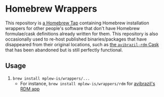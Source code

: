 # Homebrew Wrappers #

This repository is [a Homebrew Tap](https://docs.brew.sh/Taps) containing Homebrew installation wrappers for other people's software that don't have Homebrew formulae/cask definitions already written for them.
This repository is also occasionally used to re-host published binaries/packages that have disappeared from their original locations, such as [the `avibrazil-rdm` Cask](https://github.com/Homebrew/homebrew-cask/pull/138247) that has been abandoned but is still perfectly functional.


## Usage ##

1. `brew install mplew-is/wrappers/...`
	- For instance, `brew install mplew-is/wrappers/rdm` for [avibrazil's RDM app](https://github.com/avibrazil/RDM)
